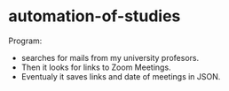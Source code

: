 # automation-of-studies

Program:
- searches for mails from my university profesors.
- Then it looks for links to Zoom Meetings.
- Eventualy it saves links and date of meetings in JSON.

